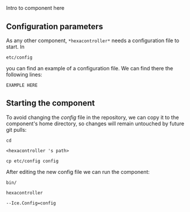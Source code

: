 ```
```
#
``` hexacontroller
```
Intro to component here


## Configuration parameters
As any other component,
``` *hexacontroller* ```
needs a configuration file to start. In

    etc/config

you can find an example of a configuration file. We can find there the following lines:

    EXAMPLE HERE

    
## Starting the component
To avoid changing the *config* file in the repository, we can copy it to the component's home directory, so changes will remain untouched by future git pulls:

    cd

``` <hexacontroller 's path> ```

    cp etc/config config
    
After editing the new config file we can run the component:

    bin/

```hexacontroller ```

    --Ice.Config=config
